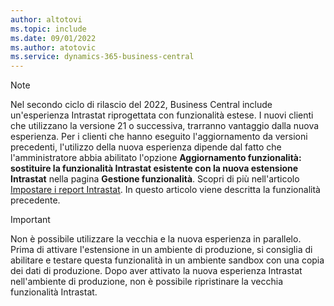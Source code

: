 ```yaml
---
author: altotovi
ms.topic: include
ms.date: 09/01/2022
ms.author: atotovic
ms.service: dynamics-365-business-central
---
```

> [!NOTE]
> Nel secondo ciclo di rilascio del 2022, Business Central include un'esperienza Intrastat riprogettata con funzionalità estese. I nuovi clienti che utilizzano la versione 21 o successiva, trarranno vantaggio dalla nuova esperienza. Per i clienti che hanno eseguito l'aggiornamento da versioni precedenti, l'utilizzo della nuova esperienza dipende dal fatto che l'amministratore abbia abilitato l'opzione **Aggiornamento funzionalità: sostituire la funzionalità Intrastat esistente con la nuova estensione Intrastat** nella pagina **Gestione funzionalità**. Scopri di più nell'articolo [Impostare i report Intrastat](../finance-how-setup-report-intrastat.md). In questo articolo viene descritta la funzionalità precedente.

> [!IMPORTANT]
> Non è possibile utilizzare la vecchia e la nuova esperienza in parallelo. Prima di attivare l'estensione in un ambiente di produzione, si consiglia di abilitare e testare questa funzionalità in un ambiente sandbox con una copia dei dati di produzione. Dopo aver attivato la nuova esperienza Intrastat nell'ambiente di produzione, non è possibile ripristinare la vecchia funzionalità Intrastat.